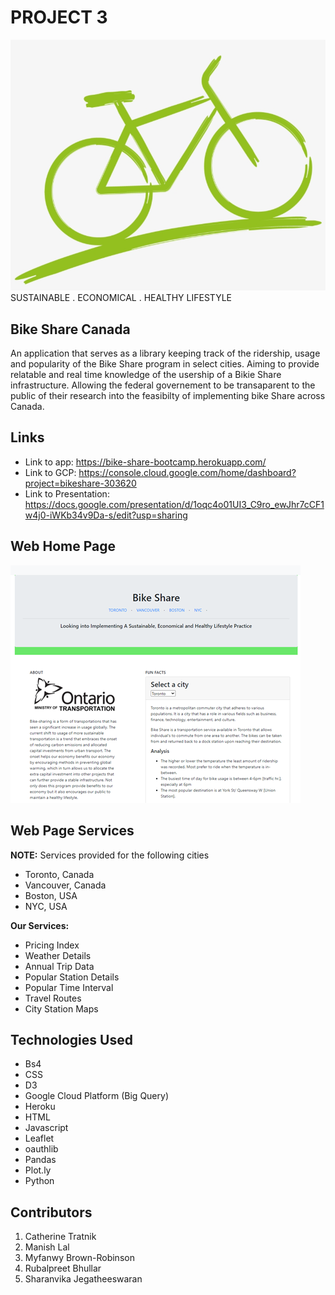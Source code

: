 # PROJECT 3
<img src="static/images/bike_rm.png">
SUSTAINABLE . ECONOMICAL . HEALTHY LIFESTYLE

## Bike Share Canada
An application that serves as a library keeping track of the ridership, usage and popularity of the Bike Share program in select cities. Aiming to provide relatable and real time knowledge of the usership of a Bikie Share infrastructure. Allowing the federal governement to be transaparent to the public of their research into the feasibilty of implementing bike Share across Canada. 

## Links
- Link to app: https://bike-share-bootcamp.herokuapp.com/ 
- Link to GCP: https://console.cloud.google.com/home/dashboard?project=bikeshare-303620
- Link to Presentation: https://docs.google.com/presentation/d/1oqc4o01UI3_C9ro_ewJhr7cCF1w4j0-iWKb34v9Da-s/edit?usp=sharing 

## Web Home Page
<img src="static/images/app.png">

## Web Page Services
**NOTE:** Services provided for the following cities
- Toronto, Canada
- Vancouver, Canada
- Boston, USA
- NYC, USA

**Our Services:**
- Pricing Index
- Weather Details
- Annual Trip Data
- Popular Station Details
- Popular Time Interval
- Travel Routes
- City Station Maps

## Technologies Used
- Bs4
- CSS
- D3
- Google Cloud Platform (Big Query)
- Heroku
- HTML
- Javascript
- Leaflet
- oauthlib
- Pandas
- Plot.ly
- Python

## Contributors
1. Catherine Tratnik
2. Manish Lal
3. Myfanwy Brown-Robinson
4. Rubalpreet Bhullar
5. Sharanvika Jegatheeswaran


